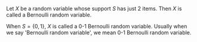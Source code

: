 Let $X$ be a random variable whose support $S$ has just 2 items.
Then $X$ is called a Bernoulli random variable.

When $S = \{0, 1\}$, $X$ is called a 0-1 Bernoulli random variable.
Usually when we say 'Bernoulli random variable', we mean 0-1 Bernoulli random variable.

